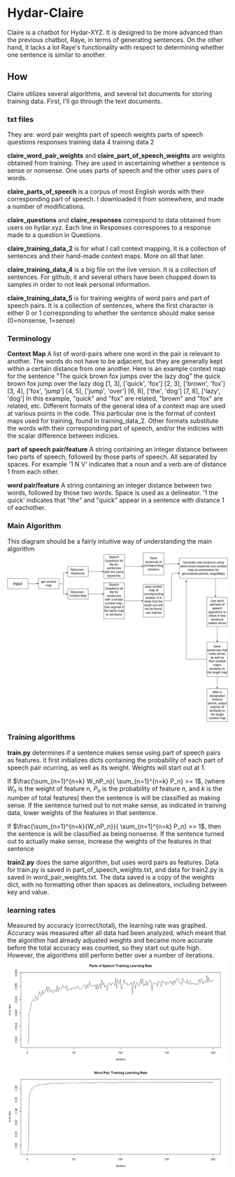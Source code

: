 # Hydar-Claire
Claire is a chatbot for Hydar-XYZ. It is designed to be more advanced than the previous chatbot, Raye, in terms of generating sentences. On the other hand, it lacks a lot Raye's functionality with respect to determining whether one sentence is similar to another.

## How
Claire utilizes several algorithms, and several txt documents for storing training data. First, I'll go through the text documents.

### txt files
They are:
  word pair weights
  part of speech weights
  parts of speech
  questions
  responses
  training data 4
  training data 2

**claire_word_pair_weights** and **claire_part_of_speech_weights** are weights obtained from training. They are used in ascertaining whether a sentence is sense or nonsense. One uses parts of speech and the other uses pairs of words.

**claire_parts_of_speech** is a corpus of most English words with their corresponding part of speech. I downloaded it from somewhere, and made a number of modifications.

**claire_questions** and **claire_responses** correspond to data obtained from users on hydar.xyz. Each line in Responses correspones to a response made to a question in Questions.

**claire_training_data_2** is for what I call context mapping. It is a collection of sentences and their hand-made context maps. More on all that later.

**claire_training_data_4** is a big file on the live version. It is a collection of sentences. For github, it and several others have been chopped down to samples in order to not leak personal information.

**claire_training_data_5** is for training weights of word pairs and part of speech pairs. It is a collection of sentences, where the first character is either 0 or 1 corresponding to whether the sentence should make sense (0=nonsense, 1=sense)

### Terminology
**Context Map**
A list of word-pairs where one word in the pair is relevant to another. The words do not have to be adjacent, but they are generally kept within a certain distance from one another.
Here is an example context map for the sentence "The quick brown fox jumps over the lazy dog"
the quick brown fox jump over the lazy dog
[1, 3], ['quick', 'fox']
[2, 3], ['brown', 'fox']
[3, 4], ['fox', 'jump']
[4, 5], ['jump', 'over']
[6, 8], ['the', 'dog']
[7, 8], ['lazy', 'dog']
In this example, "quick" and "fox" are related, "brown" and "fox" are related, etc.
Different formats of the general idea of a context map are used at various points in the code. This particular one is the format of context maps used for training, found in training_data_2.
Other formats substitute the words with their corresponding part of speech, and/or the indicies with the scalar difference between indicies.

**part of speech pair/feature**
A string containing an integer distance between two parts of speech, followed by those parts of speech. All separated by spaces.
For example
'1 N V' indicates that a noun and a verb are of distance 1 from each other.

**word pair/feature**
A string containing an integer distance between two words, followed by those two words. Space is used as a delineator.
'1 the quick' indicates that "the" and "quick" appear in a sentence with distance 1 of eachother.

### Main Algorithm
This diagram should be a fairly intuitive way of understanding the main algorithm
![](claire_main_algo.png)

### Training algorithms
**train.py** determines if a sentence makes sense using part of speech pairs as features. 
it first initializes dicts containing the probability of each part of speech pair ocurring, as well as its weight. Weights will start out at 1.

If $\frac{\sum_{n=1}^{n=k} W_nP_n}{ \sum_{n=1}^{n=k} P_n} >= 1$, (where $W_n$ is the weight of feature n, $P_n$ is the probability of feature n, and $k$ is the number of total features) then the sentence is will be classified as making sense.
If the sentence turned out to not make sense, as indicated in training data, lower weights of the features in that sentence.

If $\frac{\sum_{n=1}^{n=k}{W_nP_n}}{ \sum_{n=1}^{n=k} P_n} >= 1$, then the sentence is will be classified as being nonsense.
If the sentence turned out to actually make sense, increase the weights of the features in that sentence

**train2.py** does the same algorithm, but uses word pairs as features.
Data for train.py is saved in part_of_speech_weights.txt, and data for train2.py is saved in word_pair_weights.txt. The data saved is a copy of the weights dict, with no formatting other than spaces as delineators, including between key and value.

### learning rates
Measured by accuracy (correct/total), the learning rate was graphed.
Accuracy was measured after all data had been analyzed, which meant that the algorithm had already adjusted weights and became more accurate before the total accuracy was counted, so they start out quite high. However, the algorithms still perform better over a number of iterations.
![](learning_rate_parts_of_speech_algo.png)
![](learning_rate_word_pair_algo.png)
